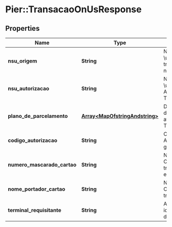 # Pier::TransacaoOnUsResponse

## Properties
Name | Type | Description | Notes
------------ | ------------- | ------------- | -------------
**nsu_origem** | **String** | N\u00C3\u00BAmero Sequencial \u00C3\u009Anico que identifica a transa\u00C3\u00A7\u00C3\u00A3o no sistema que a originou. | [optional] 
**nsu_autorizacao** | **String** | N\u00C3\u00BAmero Sequencial \u00C3\u009Anico gerado pelo Autorizador a cada Transa\u00C3\u00A7\u00C3\u00A3o. | [optional] 
**plano_de_parcelamento** | [**Array&lt;MapOfstringAndstring&gt;**](MapOfstringAndstring.md) | Descri\u00C3\u00A7\u00C3\u00A3o do Plano de Parcelamento atribu\u00C3\u00ADdo a Transa\u00C3\u00A7\u00C3\u00A3o. | [optional] 
**codigo_autorizacao** | **String** | C\u00C3\u00B3digo de Autoriza\u00C3\u00A7\u00C3\u00A3o gerado pelo Autorizador. | [optional] 
**numero_mascarado_cartao** | **String** | N\u00C3\u00BAmero do Cart\u00C3\u00A3o que originou a transa\u00C3\u00A7\u00C3\u00A3o em formato mascarado. | [optional] 
**nome_portador_cartao** | **String** | Nome do Portador do Cart\u00C3\u00A3o que originou a transa\u00C3\u00A7\u00C3\u00A3o. | [optional] 
**terminal_requisitante** | **String** | Apresenta a identifica\u00C3\u00A7\u00C3\u00A3o do terminal requisitante | 



